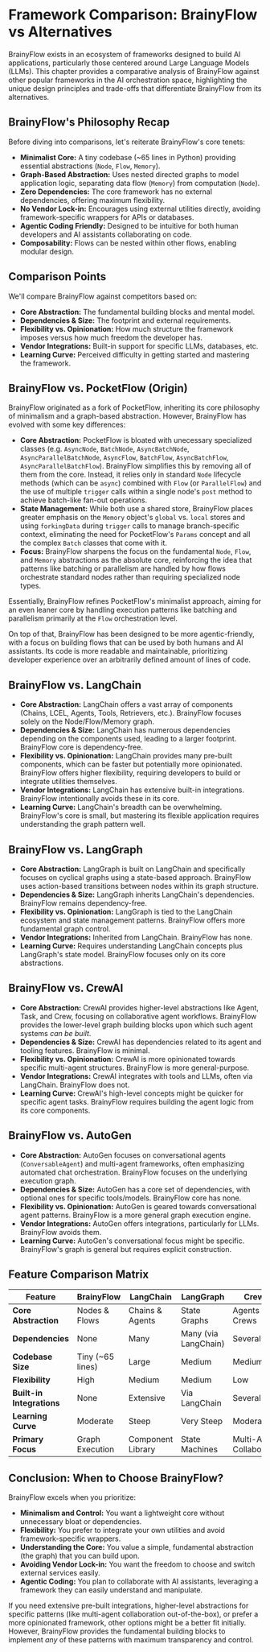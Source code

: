 # Framework Comparison: BrainyFlow vs Alternatives

BrainyFlow exists in an ecosystem of frameworks designed to build AI applications, particularly those centered around Large Language Models (LLMs). This chapter provides a comparative analysis of BrainyFlow against other popular frameworks in the AI orchestration space, highlighting the unique design principles and trade-offs that differentiate BrainyFlow from its alternatives.

## BrainyFlow's Philosophy Recap

Before diving into comparisons, let's reiterate BrainyFlow's core tenets:

- **Minimalist Core:** A tiny codebase (~65 lines in Python) providing essential abstractions (`Node`, `Flow`, `Memory`).
- **Graph-Based Abstraction:** Uses nested directed graphs to model application logic, separating data flow (`Memory`) from computation (`Node`).
- **Zero Dependencies:** The core framework has no external dependencies, offering maximum flexibility.
- **No Vendor Lock-in:** Encourages using external utilities directly, avoiding framework-specific wrappers for APIs or databases.
- **Agentic Coding Friendly:** Designed to be intuitive for both human developers and AI assistants collaborating on code.
- **Composability:** Flows can be nested within other flows, enabling modular design.

## Comparison Points

We'll compare BrainyFlow against competitors based on:

- **Core Abstraction:** The fundamental building blocks and mental model.
- **Dependencies & Size:** The footprint and external requirements.
- **Flexibility vs. Opinionation:** How much structure the framework imposes versus how much freedom the developer has.
- **Vendor Integrations:** Built-in support for specific LLMs, databases, etc.
- **Learning Curve:** Perceived difficulty in getting started and mastering the framework.

## BrainyFlow vs. PocketFlow (Origin)

BrainyFlow originated as a fork of PocketFlow, inheriting its core philosophy of minimalism and a graph-based abstraction. However, BrainyFlow has evolved with some key differences:

- **Core Abstraction:** PocketFlow is bloated with unecessary specialized classes (e.g. `AsyncNode`, `BatchNode`, `AsyncBatchNode`, `AsyncParallelBatchNode`, `AsyncFlow`, `BatchFlow`, `AsyncBatchFlow`, `AsyncParallelBatchFlow`). BrainyFlow simplifies this by removing all of them from the core. Instead, it relies only in standard `Node` lifecycle methods (which can be `async`) combined with `Flow` (or `ParallelFlow`) and the use of multiple `trigger` calls within a single node's `post` method to achieve batch-like fan-out operations.
- **State Management:** While both use a shared store, BrainyFlow places greater emphasis on the `Memory` object's `global` vs. `local` stores and using `forkingData` during `trigger` calls to manage branch-specific context, eliminating the need for PocketFlow's `Params` concept and all the complex `Batch` classes that come with it.
- **Focus:** BrainyFlow sharpens the focus on the fundamental `Node`, `Flow`, and `Memory` abstractions as the absolute core, reinforcing the idea that patterns like batching or parallelism are handled by how flows orchestrate standard nodes rather than requiring specialized node types.

Essentially, BrainyFlow refines PocketFlow's minimalist approach, aiming for an even leaner core by handling execution patterns like batching and parallelism primarily at the `Flow` orchestration level.

On top of that, BrainyFlow has been designed to be more agentic-friendly, with a focus on building flows that can be used by both humans and AI assistants. Its code is more readable and maintainable, prioritizing developer experience over an arbitrarily defined amount of lines of code.

## BrainyFlow vs. LangChain

- **Core Abstraction:** LangChain offers a vast array of components (Chains, LCEL, Agents, Tools, Retrievers, etc.). BrainyFlow focuses solely on the Node/Flow/Memory graph.
- **Dependencies & Size:** LangChain has numerous dependencies depending on the components used, leading to a larger footprint. BrainyFlow core is dependency-free.
- **Flexibility vs. Opinionation:** LangChain provides many pre-built components, which can be faster but potentially more opinionated. BrainyFlow offers higher flexibility, requiring developers to build or integrate utilities themselves.
- **Vendor Integrations:** LangChain has extensive built-in integrations. BrainyFlow intentionally avoids these in its core.
- **Learning Curve:** LangChain's breadth can be overwhelming. BrainyFlow's core is small, but mastering its flexible application requires understanding the graph pattern well.

## BrainyFlow vs. LangGraph

- **Core Abstraction:** LangGraph is built on LangChain and specifically focuses on cyclical graphs using a state-based approach. BrainyFlow uses action-based transitions between nodes within its graph structure.
- **Dependencies & Size:** LangGraph inherits LangChain's dependencies. BrainyFlow remains dependency-free.
- **Flexibility vs. Opinionation:** LangGraph is tied to the LangChain ecosystem and state management patterns. BrainyFlow offers more fundamental graph control.
- **Vendor Integrations:** Inherited from LangChain. BrainyFlow has none.
- **Learning Curve:** Requires understanding LangChain concepts plus LangGraph's state model. BrainyFlow focuses only on its core abstractions.

## BrainyFlow vs. CrewAI

- **Core Abstraction:** CrewAI provides higher-level abstractions like Agent, Task, and Crew, focusing on collaborative agent workflows. BrainyFlow provides the lower-level graph building blocks upon which such agent systems _can be built_.
- **Dependencies & Size:** CrewAI has dependencies related to its agent and tooling features. BrainyFlow is minimal.
- **Flexibility vs. Opinionation:** CrewAI is more opinionated towards specific multi-agent structures. BrainyFlow is more general-purpose.
- **Vendor Integrations:** CrewAI integrates with tools and LLMs, often via LangChain. BrainyFlow does not.
- **Learning Curve:** CrewAI's high-level concepts might be quicker for specific agent tasks. BrainyFlow requires building the agent logic from its core components.

## BrainyFlow vs. AutoGen

- **Core Abstraction:** AutoGen focuses on conversational agents (`ConversableAgent`) and multi-agent frameworks, often emphasizing automated chat orchestration. BrainyFlow focuses on the underlying execution graph.
- **Dependencies & Size:** AutoGen has a core set of dependencies, with optional ones for specific tools/models. BrainyFlow core has none.
- **Flexibility vs. Opinionation:** AutoGen is geared towards conversational agent patterns. BrainyFlow is a more general graph execution engine.
- **Vendor Integrations:** AutoGen offers integrations, particularly for LLMs. BrainyFlow avoids them.
- **Learning Curve:** AutoGen's conversational focus might be specific. BrainyFlow's graph is general but requires explicit construction.

## Feature Comparison Matrix

| Feature                   | BrainyFlow       | LangChain         | LangGraph            | CrewAI                    | AutoGen               | PocketFlow       |
| ------------------------- | ---------------- | ----------------- | -------------------- | ------------------------- | --------------------- | ---------------- |
| **Core Abstraction**      | Nodes & Flows    | Chains & Agents   | State Graphs         | Agents & Crews            | Conversational Agents | Nodes & Flows    |
| **Dependencies**          | None             | Many              | Many (via LangChain) | Several                   | Several               | None             |
| **Codebase Size**         | Tiny (~65 lines) | Large             | Medium               | Medium                    | Medium                | Tiny (165 lines) |
| **Flexibility**           | High             | Medium            | Medium               | Low                       | Medium                | High             |
| **Built-in Integrations** | None             | Extensive         | Via LangChain        | Several                   | Several               | None             |
| **Learning Curve**        | Moderate         | Steep             | Very Steep           | Moderate                  | Moderate              | Moderate         |
| **Primary Focus**         | Graph Execution  | Component Library | State Machines       | Multi-Agent Collaboration | Conversational Agents | Graph Execution  |

## Conclusion: When to Choose BrainyFlow?

BrainyFlow excels when you prioritize:

- **Minimalism and Control:** You want a lightweight core without unnecessary bloat or dependencies.
- **Flexibility:** You prefer to integrate your own utilities and avoid framework-specific wrappers.
- **Understanding the Core:** You value a simple, fundamental abstraction (the graph) that you can build upon.
- **Avoiding Vendor Lock-in:** You want the freedom to choose and switch external services easily.
- **Agentic Coding:** You plan to collaborate with AI assistants, leveraging a framework they can easily understand and manipulate.

If you need extensive pre-built integrations, higher-level abstractions for specific patterns (like multi-agent collaboration out-of-the-box), or prefer a more opinionated framework, other options might be a better fit initially. However, BrainyFlow provides the fundamental building blocks to implement _any_ of these patterns with maximum transparency and control.
